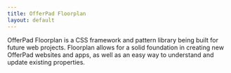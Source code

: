 ```yaml
---
title: OfferPad Floorplan
layout: default
---
```


OfferPad Floorplan is a CSS framework and pattern library being built for future web projects. Floorplan allows for a solid foundation in creating new OfferPad websites and apps, as well as an easy way to understand and update existing properties.
